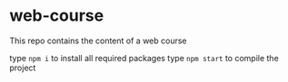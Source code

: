 # web-course
This repo contains the content of a web course

type `npm i` to install all required packages
type `npm start` to compile the project

